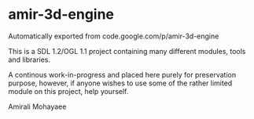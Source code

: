 # amir-3d-engine
Automatically exported from code.google.com/p/amir-3d-engine

This is a SDL 1.2/OGL 1.1 project containing many different modules, tools and libraries. 

A continous work-in-progress and placed here purely for preservation purpose, however, if 
anyone wishes to use some of the rather limited module on this project, help yourself. 


Amirali Mohayaee
